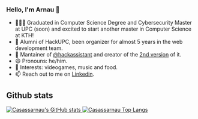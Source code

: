 ### Hello, I'm Arnau 👋

- 🧑🏻‍💻 Graduated in Computer Science Degree and Cybersecurity Master at UPC (soon) and excited to start another master in Computer Science at KTH!
- 🌲 Alumni of HackUPC, been organizer for almost 5 years in the web development team.
- 🚀 Mantainer of [@hackassistant](https://github.com/HackAssistant) and creator of the [2nd version](https://github.com/HackAssistant/hackassistant) of it.
- 😄 Pronouns: he/him.
- 💬 Interests: videogames, music and food.
- 📫 Reach out to me on [Linkedin](https://www.linkedin.com/in/arnau-casas-saez-a5341a190).

## Github stats
<a href="https://github.com/anuraghazra/github-readme-stats">
  <picture>
    <source
      srcset="https://github-readme-stats.vercel.app/api?username=casassarnau&theme=algolia&show_icons=true&count_private=true&bg_color=00000000&hide_border=true"
      media="(prefers-color-scheme: dark)"
    />
    <source
      srcset="https://github-readme-stats.vercel.app/api?username=casassarnau&theme=algolia&show_icons=true&count_private=true&bg_color=00000000&hide_border=true&text_color=000000"
      media="(prefers-color-scheme: light), (prefers-color-scheme: no-preference)"
    />
    <img title="Casassarnau's GitHub stats" align="top" src="https://github-readme-stats.vercel.app/api?username=casassarnau&theme=algolia&show_icons=true&count_private=true&bg_color=00000000&hide_border=true" />
  </picture>
</a>
<a href="https://github.com/anuraghazra/github-readme-stats">
  <picture>
    <source
      srcset="https://github-readme-stats.vercel.app/api/top-langs/?username=casassarnau&theme=algolia&show_icons=true&count_private=true&bg_color=00000000&hide_border=true&size_weight=0.5&count_weight=0.5&layout=donut"
      media="(prefers-color-scheme: dark)"
    />
    <source
      srcset="https://github-readme-stats.vercel.app/api/top-langs/?username=casassarnau&theme=algolia&show_icons=true&count_private=true&bg_color=00000000&hide_border=true&size_weight=0.5&count_weight=0.5&layout=donut&text_color=000000"
      media="(prefers-color-scheme: light), (prefers-color-scheme: no-preference)"
    />
    <img title="Casassarnau Top Langs" align="top" src="https://github-readme-stats.vercel.app/api/top-langs/?username=casassarnau&theme=algolia&show_icons=true&count_private=true&bg_color=00000000&hide_border=true&size_weight=0.5&count_weight=0.5&layout=donut" />
  </picture>
</a>

